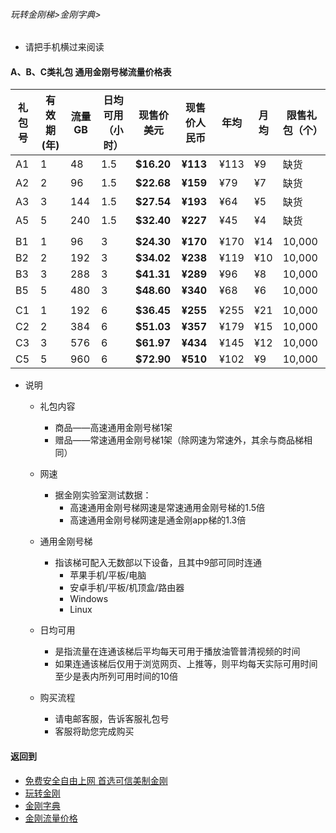 ###### 玩转金刚梯>金刚字典>

- 请把手机横过来阅读

#### A、B、C类礼包 通用金刚号梯流量价格表

|礼包号|有效期(年) |流量 GB |日均可用（小时）|现售价美元|现售价人民币|年均  |月均  |限售礼包（个）|
|--------|------|-------|--------------|------|-------|-----|-----|-|
|A1 	 |1	|48	|1.5 	 | <strong> $16.20	| <strong>¥113 	 |¥113	|¥9	|缺货 |																
|A2 	 |2	|96	|1.5 	 | <strong> $22.68	| <strong>¥159 	 |¥79	|¥7	|缺货 |																
|A3 	 |3	|144	|1.5 	 | <strong> $27.54	| <strong>¥193 	 |¥64	|¥5	|缺货 |																
|A5 	 |5	|240	|1.5 	 | <strong> $32.40	| <strong>¥227 	 |¥45	|¥4	|缺货 |																
|||||||||
|B1   |1	|96	|3 	 | <strong> $24.30	| <strong>¥170 	 |¥170	|¥14	|10,000	|																
|B2   |2	|192	|3 	 | <strong> $34.02	| <strong>¥238 	 |¥119	|¥10	|10,000 |																
|B3   |3	|288	|3 	 | <strong> $41.31	| <strong>¥289 	 |¥96	|¥8	|10,000 |																
|B5   |5	|480	|3 	 | <strong> $48.60	| <strong>¥340 	 |¥68	|¥6	|10,000	|																
|||||||||
|C1   |1	|192	|6 	 | <strong> $36.45	| <strong>¥255 	 |¥255	|¥21	|10,000|																
|C2   |2	|384	|6 	 | <strong> $51.03	| <strong>¥357 	 |¥179	|¥15	|10,000|																
|C3   |3	|576	|6 	 | <strong> $61.97	| <strong>¥434 	 |¥145	|¥12	|10,000|																
|C5   |5	|960	|6 	 | <strong> $72.90	| <strong>¥510	 |¥102	|¥9	|10,000|																


- 说明
  - 礼包内容
    - 商品——高速通用金刚号梯1架
    - 赠品——常速通用金刚号梯1架（除网速为常速外，其余与商品梯相同）

  - 网速
    - 据金刚实验室测试数据：
      - 高速通用金刚号梯网速是常速通用金刚号梯的1.5倍
      - 高速通用金刚号梯网速是通金刚app梯的1.3倍

  - 通用金刚号梯
    - 指该梯可配入无数部以下设备，且其中9部可同时连通
      - 苹果手机/平板/电脑
      - 安卓手机/平板/机顶盒/路由器
      - Windows
      - Linux

  - 日均可用
    - 是指流量在连通该梯后平均每天可用于播放油管普清视频的时间
    - 如果连通该梯后仅用于浏览网页、上推等，则平均每天实际可用时间至少是表内所列可用时间的10倍

  - 购买流程
    - 请电邮客服，告诉客服礼包号
    - 客服将助您完成购买

#### 返回到
- [免费安全自由上网 首选可信美制金刚](https://github.com/a2zitpro/web/blob/master/%E5%BE%80%E5%90%8E%E7%BF%BB.md)
- [玩转金刚](https://github.com/a2zitpro/web/blob/master/LadderFree/A.md)
- [金刚字典](https://github.com/a2zitpro/web/blob/master/LadderFree/kkDictionary/KKDictionary.md)
- [金刚流量价格](https://github.com/a2zitpro/web/blob/master/LadderFree/kkDictionary/Price/KKDTPrice.md)


